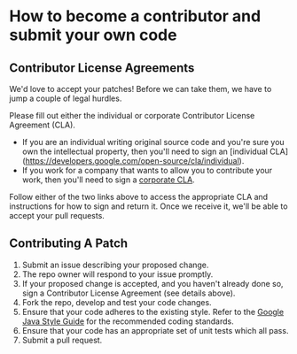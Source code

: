 # How to become a contributor and submit your own code

## Contributor License Agreements

We'd love to accept your patches! Before we can take them, we have to jump a couple of legal
hurdles.

Please fill out either the individual or corporate Contributor License Agreement (CLA).

  * If you are an individual writing original source code and you're sure you own the intellectual
    property, then you'll need to sign an [individual CLA]
    (https://developers.google.com/open-source/cla/individual).
  * If you work for a company that wants to allow you to contribute your work, then you'll need to
    sign a [corporate CLA](https://developers.google.com/open-source/cla/corporate).

Follow either of the two links above to access the appropriate CLA and instructions for how to sign
and return it. Once we receive it, we'll be able to accept your pull requests.

## Contributing A Patch

1. Submit an issue describing your proposed change.
2. The repo owner will respond to your issue promptly.
3. If your proposed change is accepted, and you haven't already done so, sign a Contributor License
   Agreement (see details above).
4. Fork the repo, develop and test your code changes.
5. Ensure that your code adheres to the existing style. Refer to the
   [Google Java Style Guide](https://google.github.io/styleguide/javaguide.html) for the recommended
   coding standards.
6. Ensure that your code has an appropriate set of unit tests which all pass.
7. Submit a pull request.
